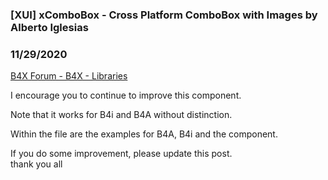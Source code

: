 ###  [XUI] xComboBox - Cross Platform ComboBox with Images by Alberto Iglesias
### 11/29/2020
[B4X Forum - B4X - Libraries](https://www.b4x.com/android/forum/threads/91737/)

I encourage you to continue to improve this component.  
  
Note that it works for B4i and B4A without distinction.  
  
Within the file are the examples for B4A, B4i and the component.  
  
If you do some improvement, please update this post.  
thank you all